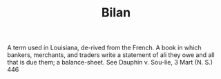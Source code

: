 ---
title: Bilan
letter: B
permalink: "/definitions/bilan.html"
body: A term used in Louisiana, de-rived from the French. A book in which bankers,
  merchants, and traders write a statement of ali they owe and all that is due them;
  a balance-sheet. See Dauphin v. Sou-lie, 3 Mart (N. S.) 446
published_at: '2018-07-07'
source: Black's Law Dictionary
layout: post
---
